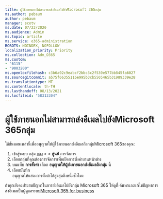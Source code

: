 ```yaml
---
title: ผู้ใช้ภายนอกไม่สามารถส่งอีเมลไปยังMicrosoft 365กลุ่ม
ms.author: pebaum
author: pebaum
manager: scotv
ms.date: 07/23/2020
ms.audience: Admin
ms.topic: article
ms.service: o365-administration
ROBOTS: NOINDEX, NOFOLLOW
localization_priority: Priority
ms.collection: Adm_O365
ms.custom:
- "6115"
- "9003200"
ms.openlocfilehash: c3b6a02c9eabcf2bbc3c2f530e577bb845fa6027
ms.sourcegitcommit: ab75f66355116e995b3cb5505465b31989339e28
ms.translationtype: MT
ms.contentlocale: th-TH
ms.lasthandoff: 08/13/2021
ms.locfileid: "58313304"
---
```

# <a name="external-users-cant-send-email-to-microsoft-365-group"></a>ผู้ใช้ภายนอกไม่สามารถส่งอีเมลไปยังMicrosoft 365กลุ่ม

ใช้ขั้นตอนเหล่านี้เพื่ออนุญาตให้ผู้ใช้ภายนอกส่งอีเมลถึงกลุ่มMicrosoft 365ของคุณ:

1. เข้าสู่ระบบ กลุ่ม [ของ](https://admin.microsoft.com/)  >    >  **ศูนย์** การจัดการ
2. เลือกกลุ่มที่คุณต้องการจัดการเพื่อเปิดการตั้งค่าบานหน้าต่าง
3. บนแท็บ **การตั้งค่า** เลือก **อนุญาตให้ผู้ส่งภายนอกส่งอีเมลถึงกลุ่ม** นี้
4. เลือกบันทึก</br>
    อนุญาตให้แสดงการตั้งค่าได้สูงสุดถึงหนึ่งชั่วโมง 

ถ้าคุณยังคงประสบปัญหาในการส่งอีเมลไปยังกลุ่ม Microsoft 365 ให้ดูที่ ค้นหาและแก้ไขปัญหาการส่งอีเมลเป็นผู้ดูแลระบบ[Microsoft 365 for business](https://docs.microsoft.com/exchange/troubleshoot/email-delivery/email-delivery-issues)
